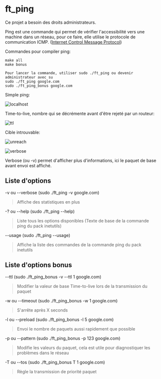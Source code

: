 # ft_ping

Ce projet a besoin des droits administrateurs.

Ping est une commande qui permet de vérifier l'accessibilité vers une machine dans un réseau, pour ce faire, elle utilise le protocole de communication ICMP. ([Internet Control Message Protocol](https://fr.wikipedia.org/wiki/Internet_Control_Message_Protocol))

Commandes pour compiler ping:
```
make all
make bonus
```

```
Pour lancer la commande, utiliser sudo ./ft_ping ou devenir administrateur avec su
sudo ./ft_ping google.com
sudo ./ft_ping_bonus google.com
```
Simple ping:

![localhost](https://github.com/GitCGuillaume/ft_ping/assets/34135668/ecaaec43-1bb0-448f-9430-03540bfd443b)

Time-to-live, nombre qui se décrémente avant d'être rejeté par un routeur:

![ttl](https://github.com/GitCGuillaume/ft_ping/assets/34135668/da62ca97-7598-45e0-92e7-a6c9270c7fb6)

Cible introuvable:

![unreach](https://github.com/GitCGuillaume/ft_ping/assets/34135668/385f428d-41f0-44eb-910a-b7226722bfe0)

![verbose](https://github.com/GitCGuillaume/ft_ping/assets/34135668/db747fd0-afd9-45e2-bf96-1ec765245455)

Verbose (ou -v) permet d'afficher plus d'informations, ici le paquet de base avant envoi est affiché.

## Liste d'options

-v ou --verbose (sudo ./ft_ping -v google.com)

>Affiche des statistiques en plus

-? ou --help (sudo ./ft_ping --help)

>Liste tous les options disponibles (Texte de base de la commande ping du pack inetutils)

--usage (sudo ./ft_ping --usage)

>Affiche la liste des commandes de la commande ping du pack inetutils

## Liste d'options bonus

--ttl (sudo ./ft_ping_bonus -v --ttl 1 google.com)

>Modifier la valeur de base Time-to-live lors de la transmission du paquet

-w ou --timeout (sudo ./ft_ping_bonus -w 1 google.com)

>S'arrête après X seconds

-l ou --preload (sudo ./ft_ping_bonus -l 5 google.com)

>Envoi le nombre de paquets aussi rapidement que possible

-p ou --pattern (sudo ./ft_ping_bonus -p 123 google.com)

>Modifie les valeurs du paquet, cela est utile pour diagnostiquer les problèmes dans le réseau

-T ou --tos (sudo ./ft_ping_bonus T 1 google.com)
>Règle la transmission de priorité paquet

